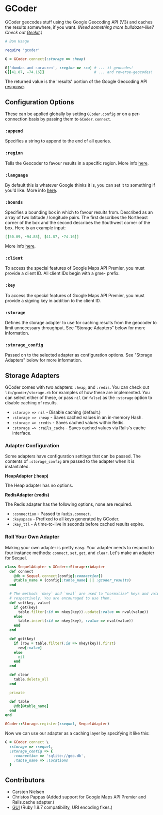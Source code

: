 # GCoder

GCoder geocodes stuff using the Google Geocoding API (V3) and caches the
results somewhere, if you want. _(Need something more bulldozer-like? Check out
[Geokit](http://github.com/andre/geokit-gem).)_

```ruby
# Bon Usage

require 'gcoder'

G = GCoder.connect(:storage => :heap)

G['dundas and sorauren', :region => :ca] # ... it geocodes!
G[[41.87, -74.16]]                       # ... and reverse-geocodes!
```

The returned value is the 'results' portion of the Google Geocoding API
[response](http://code.google.com/apis/maps/documentation/geocoding/#JSON).

## Configuration Options

These can be applied globally by setting `GCoder.config` or on a per-connection
basis by passing them to `GCoder.connect`.

### `:append`

Specifies a string to append to the end of all queries.

### `:region`

Tells the Geocoder to favour results in a specific region. More info
[here](http://code.google.com/apis/maps/documentation/geocoding/#RegionCodes).

### `:language`

By default this is whatever Google thinks it is, you can set it to something
if you'd like. More info
[here](http://code.google.com/apis/maps/documentation/geocoding/#GeocodingRequests).

### `:bounds`

Specifies a bounding box in which to favour results from. Described as an array
of two latitude / longitude pairs. The first describes the Northeast corner of
the box and the second describes the Southwest corner of the box. Here is an
example input:

```ruby
[[50.09, -94.88], [41.87, -74.16]]
```

More info [here](http://code.google.com/apis/maps/documentation/geocoding/#Viewports).

### `:client`

To access the special features of Google Maps API Premier, you must provide a
client ID. All client IDs begin with a gme- prefix.

### `:key`

To access the special features of Google Maps API Premier, you must provide a
signing key in addition to the client ID.

### `:storage`

Defines the storage adapter to use for caching results from the geocoder to
limit unnecessary throughput. See "Storage Adapters" below for more information.

### `:storage_config`

Passed on to the selected adapter as configuration options. See
"Storage Adapters" below for more information.

## Storage Adapters

GCoder comes with two adapters: `:heap`, and `:redis`. You can check out
`lib/gcoder/storage.rb` for examples of how these are implemented. You can
select either of these, or pass `nil` (or `false`) as the `:storage` option to
disable caching of results.

 * `:storage => nil` - Disable caching (default.)
 * `:storage => :heap` - Saves cached values in an in-memory Hash.
 * `:storage => :redis` - Saves cached values within Redis.
 * `:storage => :rails_cache` - Saves cached values via Rails's cache interface.

### Adapter Configuration

Some adapters have configuration settings that can be passed. The contents of
`:storage_config` are passed to the adapter when it is instantiated.

**HeapAdapter (:heap)**

The Heap adapter has no options.

**RedisAdapter (:redis)**

The Redis adapter has the following options, none are required.

 * `:connection` - Passed to `Redis.connect`.
 * `:keyspace` - Prefixed to all keys generated by GCoder.
 * `:key_ttl` - A time-to-live in seconds before cached results expire.

### Roll Your Own Adapter

Making your own adapter is pretty easy. Your adapter needs to respond to four
instance methods: `connect`, `set`, `get`, and `clear`. Let's make an adapter
for Sequel.

```ruby
class SequelAdapter < GCoder::Storage::Adapter
  def connect
    @db = Sequel.connect(config[:connection])
    @table_name = (config[:table_name] || :gcoder_results)
  end

  # The methods `nkey` and `nval` are used to "normalize" keys and values,
  # respectively. You are encouraged to use them.
  def set(key, value)
    if get(key)
      table.filter(:id => nkey(key)).update(:value => nval(value))
    else
      table.insert(:id => nkey(key), :value => nval(value))
    end
  end

  def get(key)
    if (row = table.filter(:id => nkey(key)).first)
      row[:value]
    else
      nil
    end
  end

  def clear
    table.delete_all
  end

  private

  def table
    @db[@table_name]
  end
end

GCoder::Storage.register(:sequel, SequelAdapter)
```

Now we can use our adapter as a caching layer by specifying it like this:

```ruby
G = GCoder.connect \
  :storage => :sequel,
  :storage_config => {
    :connection => 'sqlite://geo.db',
    :table_name => :locations
  }
```

## Contributors

 * Carsten Nielsen
 * Christos Pappas (Added support for Google Maps API Premier and Rails.cache
   adapter.)
 * [GUI](http://github.com/GUI) (Ruby 1.8.7 compatibility, URI encoding fixes.)
